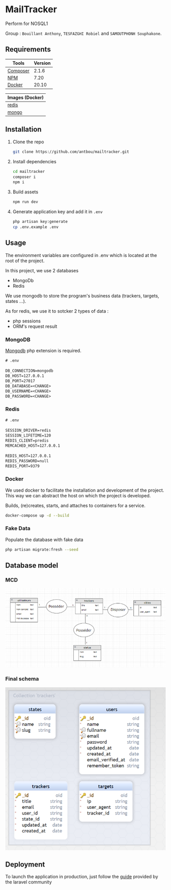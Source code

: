 # MailTracker

Perform for NOSQL1


Group : `Bouillant Anthony`, `TESFAZGHI Robiel` and `SAMOUTPHONH Souphakone`.

## Requirements

| Tools                                         | Version |
| --------------------------------------------- | ------- |
| [Composer](https://getcomposer.org/download/) | 2.1.6   |
| [NPM](https://www.npmjs.com/)                 | 7.20    |
| [Docker](https://www.docker.com/get-started)  | 20.10   |

| Images (Docker)                         |
| --------------------------------------- |
| [redis](https://hub.docker.com/_/redis) |
| [mongo](https://hub.docker.com/_/mongo) |

## Installation

1. Clone the repo

    ```bash
    git clone https://github.com/antbou/mailtracker.git
    ```

2. Install dependencies

    ```bash
    cd mailtracker
    composer i
    npm i
    ```

3. Build assets

    ```bash
    npm run dev
    ```

4. Generate application key and add it in `.env`
    ```bash
    php artisan key:generate
    cp .env.example .env
    ```

## Usage

The environment variables are configured in .env which is located at the root of the project.

In this project, we use 2 databases

-   MongoDb
-   Redis

We use mongodb to store the program's business data (trackers, targets, states ...).

As for redis, we use it to sotcker 2 types of data :

-   php sessions
-   ORM's request result

### MongoDB

[Mongodb](https://www.php.net/manual/en/mongodb.installation.php) php extension is required.

```
# .env

DB_CONNECTION=mongodb
DB_HOST=127.0.0.1
DB_PORT=27017
DB_DATABASE=<CHANGE>
DB_USERNAME=<CHANGE>
DB_PASSWORD=<CHANGE>
```

### Redis

```
# .env

SESSION_DRIVER=redis
SESSION_LIFETIME=120
REDIS_CLIENT=predis
MEMCACHED_HOST=127.0.0.1

REDIS_HOST=127.0.0.1
REDIS_PASSWORD=null
REDIS_PORT=9379
```

### Docker

We used docker to facilitate the installation and development of the project. This way we can abstract the host on which the project is developed.

Builds, (re)creates, starts, and attaches to containers for a service.

```bash
docker-compose up -d --build
```

### Fake Data

Populate the database with fake data

```sh
php artisan migrate:fresh --seed
```

## Database model

### MCD
![MCD](/documents/db/MCD.png )

### Final schema
![Final schema](/documents/db/schema.png)

## Deployment

To launch the application in production, just follow the [guide](https://laravel.com/docs/8.x/deployment) provided by the laravel community
